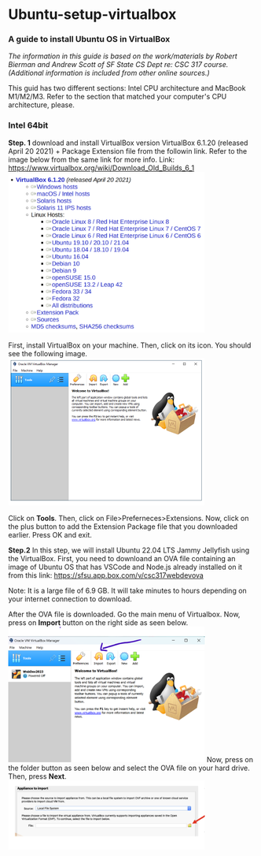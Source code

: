 # Ubuntu-setup-virtualbox
### A guide to install Ubuntu OS in VirtualBox
*The information in this guide is based on the work/materials by Robert Bierman and Andrew Scott of SF State CS Dept re: CSC 317 course. (Additional information is included from other online sources.)*

This guid has two different sections: Intel CPU architecture and MacBook M1/M2/M3. Refer to the section that matched your computer's CPU architecture, please. 

### Intel 64bit 
**Step. 1** download and install VirtualBox version VirtualBox 6.1.20 (released April 20 2021) + Package Extension file from the followin link. Refer to the image below from the same link for more info.
Link: https://www.virtualbox.org/wiki/Download_Old_Builds_6_1
<img src="images-setup/virtualbox-6.1.2.png" width="400">

First, install VirtualBox on your machine. Then, click on its icon. You should see the following image. 
<img src="images-setup/vbox-welcome.png" width="400">

Click on **Tools**. Then, click on File>Preferneces>Extensions. Now, click on the plus button to add the Extension Package file that you downloaded earlier. Press OK and exit. 

**Step.2**
In this step, we will install Ubuntu 22.04 LTS	Jammy Jellyfish using the VirtualBox. First, you need to downloand an OVA file containing an image of Ubuntu OS that has VSCode and Node.js already installed on it from this link: https://sfsu.app.box.com/v/csc317webdevova 

Note: It is a large file of 6.9 GB. It will take minutes to hours depending on your internet connection to download. 

After the OVA file is downloaded. Go the main menu of Virtualbox. Now, press on **Import** button on the right side as seen below.
<img src="images-setup/Import-virtual-box.png" width="400">
Now, press on the folder button as seen below and select the OVA file on your hard drive. Then, press **Next**.
<img src="images-setup/Screenshot from 2024-01-31 13-01-52.png" width="400">




